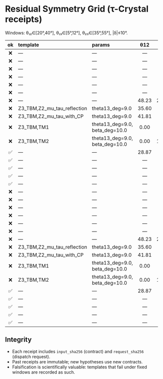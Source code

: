 # Residual Symmetry Grid (τ-Crystal receipts)

Windows: θ₁₂∈[20°,40°], θ₁₃∈[5°,12°], θ₂₃∈[35°,55°], |δ|≤10°.

| ok | template | params | θ12 | θ13 | θ23 | δ | witnesses | receipt |
|:--:|:--|:--|:--:|:--:|:--:|:--:|:--|:--|
| ❌ | — | — | — | — | — | — | — | `campaigns/residuals_20250910_181553Z/receipts/TM1_b10.0.receipt.json` |
| ❌ | — | — | — | — | — | — | — | `campaigns/residuals_20250910_181553Z/receipts/TM1_b12.5.receipt.json` |
| ❌ | — | — | — | — | — | — | — | `campaigns/residuals_20250910_181553Z/receipts/TM1_b7.5.receipt.json` |
| ❌ | — | — | — | — | — | — | — | `campaigns/residuals_20250910_181553Z/receipts/TM2_b10.0.receipt.json` |
| ❌ | — | — | — | — | — | — | — | `campaigns/residuals_20250910_181553Z/receipts/TM2_b12.5.receipt.json` |
| ❌ | — | — | — | — | — | — | — | `campaigns/residuals_20250910_181553Z/receipts/TM2_b7.5.receipt.json` |
| ❌ | — | — | 48.23 | 22.66 | 48.23 | 0.00 | — | `campaigns/residuals_20250910_181553Z/receipts/cp_residual.receipt.json` |
| ❌ | Z3_TBM,Z2_mu_tau_reflection | theta13_deg=9.0 | 35.60 | 7.34 | 5.22 | 0.00 | fail:mu_tau_moduli_equal | `campaigns/residuals_20250910_181553Z/receipts/cp_residual_symm.mu_tau.receipt.json` |
| ❌ | Z3_TBM,Z2_mu_tau_with_CP | theta13_deg=9.0 | 41.81 | 4.98 | 3.97 | 0.00 | all✓ | `campaigns/residuals_20250910_181553Z/receipts/cp_residual_symm.receipt.json` |
| ❌ | Z3_TBM,TM1 | theta13_deg=9.0, beta_deg=10.0 | 0.00 | 0.00 | 10.00 | 0.00 | fail:mu_tau_moduli_equal,tm1_preserved_col1,tm2_preserved_col2 | `campaigns/residuals_20250910_181553Z/receipts/cp_residual_symm.tm1.receipt.json` |
| ❌ | Z3_TBM,TM2 | theta13_deg=9.0, beta_deg=10.0 | 0.00 | 10.00 | 0.00 | 0.00 | fail:mu_tau_moduli_equal,tm1_preserved_col1,tm2_preserved_col2 | `campaigns/residuals_20250910_181553Z/receipts/cp_residual_symm.tm2.receipt.json` |
| ✅ | — | — | 28.87 | 6.35 | 45.35 | 0.00 | — | `campaigns/residuals_20250910_181553Z/receipts/cp_unitary.receipt.json` |
| ✅ | — | — | — | — | — | — | — | `campaigns/residuals_20250910_181553Z/receipts/delta27.receipt.json` |
| ✅ | — | — | — | — | — | — | — | `campaigns/residuals_20250910_181553Z/receipts/fermion_ratios.receipt.json` |
| ✅ | — | — | — | — | — | — | — | `campaigns/residuals_20250910_181553Z/receipts/tm1_sumrule.receipt.json` |
| ✅ | — | — | — | — | — | — | — | `campaigns/residuals_20250910_181553Z/receipts/tm2_sumrule.receipt.json` |
| ❌ | — | — | — | — | — | — | — | `analysis/TM1_b10.0.receipt.json` |
| ❌ | — | — | — | — | — | — | — | `analysis/TM1_b12.5.receipt.json` |
| ❌ | — | — | — | — | — | — | — | `analysis/TM1_b7.5.receipt.json` |
| ❌ | — | — | — | — | — | — | — | `analysis/TM2_b10.0.receipt.json` |
| ❌ | — | — | — | — | — | — | — | `analysis/TM2_b12.5.receipt.json` |
| ❌ | — | — | — | — | — | — | — | `analysis/TM2_b7.5.receipt.json` |
| ❌ | — | — | 48.23 | 22.66 | 48.23 | 0.00 | — | `analysis/cp_residual.receipt.json` |
| ❌ | Z3_TBM,Z2_mu_tau_reflection | theta13_deg=9.0 | 35.60 | 7.34 | 5.22 | 0.00 | fail:mu_tau_moduli_equal | `analysis/cp_residual_symm.mu_tau.receipt.json` |
| ❌ | Z3_TBM,Z2_mu_tau_with_CP | theta13_deg=9.0 | 41.81 | 4.98 | 3.97 | 0.00 | all✓ | `analysis/cp_residual_symm.receipt.json` |
| ❌ | Z3_TBM,TM1 | theta13_deg=9.0, beta_deg=10.0 | 0.00 | 0.00 | 10.00 | 0.00 | fail:mu_tau_moduli_equal,tm1_preserved_col1,tm2_preserved_col2 | `analysis/cp_residual_symm.tm1.receipt.json` |
| ❌ | Z3_TBM,TM2 | theta13_deg=9.0, beta_deg=10.0 | 0.00 | 10.00 | 0.00 | 0.00 | fail:mu_tau_moduli_equal,tm1_preserved_col1,tm2_preserved_col2 | `analysis/cp_residual_symm.tm2.receipt.json` |
| ✅ | — | — | 28.87 | 6.35 | 45.35 | 0.00 | — | `analysis/cp_unitary.receipt.json` |
| ✅ | — | — | — | — | — | — | — | `analysis/delta27.receipt.json` |
| ✅ | — | — | — | — | — | — | — | `analysis/fermion_ratios.receipt.json` |
| ✅ | — | — | — | — | — | — | — | `analysis/tm1_sumrule.receipt.json` |
| ✅ | — | — | — | — | — | — | — | `analysis/tm2_sumrule.receipt.json` |

## Integrity
- Each receipt includes `input_sha256` (contract) and `request_sha256` (dispatch request).
- Past receipts are immutable; new hypotheses use new contracts.
- Falsification is scientifically valuable: templates that fail under fixed windows are recorded as such.